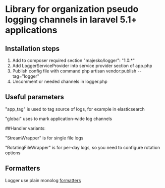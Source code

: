 # Library for organization pseudo logging channels in laravel 5.1+ applications
## Installation steps
1. Add to composer required section "majesko/logger": "1.0.*"
2. Add LoggerServiceProvider into service provider section of app.php
2. Publish config file with command php artisan vendor:publish --tag="logger"
3. Uncomment or needed channels in logger.php


## Useful parameters
"app_tag" is used to tag source of logs, for example in elasticsearch

"global" uses to mark application-wide log channels 

##Handler variants:

"StreamWrapper" is for single file logs

"RotatingFileWrapper" is for per-day logs, so you need to configure rotation options
## Formatters
Logger use plain monolog [formatters](https://github.com/Seldaek/monolog/blob/master/doc/02-handlers-formatters-processors.md#formatters)
